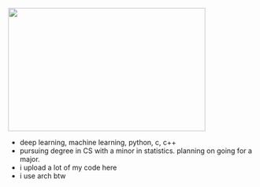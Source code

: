 <img src="https://github.com/wettestsock/wettestsock/assets/119987092/0a72481d-d13a-4ff8-9eb0-d34cdcece168" width="400" height="250"> <br />
- deep learning, machine learning, python, c, c++ 
- pursuing degree in CS with a minor in statistics. planning on going for a major. 
- i upload a lot of my code here 
- i use arch btw 

